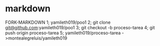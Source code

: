 # markdown
FORK-MARKDOWN
1; yamileth019/poo1
2; git clone git@github.com:yamileth019/poo1
3; git checkout -b proceso-tarea
4; git push origin proceso-tarea
5; yamileth019/proceso-tarea ->montealegreluis/yamileth019 
